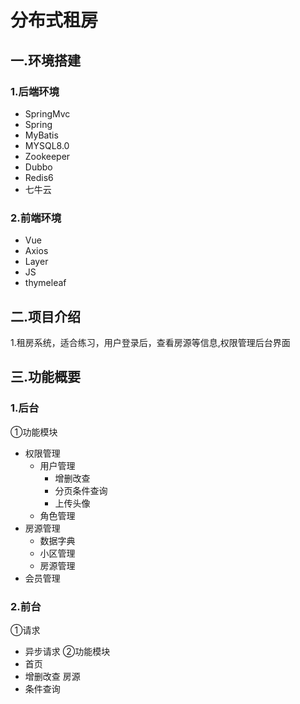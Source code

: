 # 分布式租房
## 一.环境搭建
### 1.后端环境
- SpringMvc
- Spring
- MyBatis
- MYSQL8.0
- Zookeeper
- Dubbo
- Redis6
- 七牛云

### 2.前端环境
- Vue
- Axios
- Layer
- JS
- thymeleaf

## 二.项目介绍
1.租房系统，适合练习，用户登录后，查看房源等信息,权限管理后台界面

## 三.功能概要
### 1.后台
①功能模块
- 权限管理
  - 用户管理
    - 增删改查
    - 分页条件查询
    - 上传头像
  - 角色管理
- 房源管理
  - 数据字典
  - 小区管理
  - 房源管理
- 会员管理

### 2.前台
①请求
- 异步请求
②功能模块
- 首页
- 增删改查 房源
- 条件查询